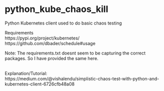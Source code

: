 # python_kube_chaos_kill
Python Kubernetes client used to do basic chaos testing
<P>
Requirements<br>
https://pypi.org/project/kubernetes/<br>
https://github.com/dbader/schedule#usage<br>
</P>
Note: The requirements.txt doesnt seem to be capturing the correct packages. So I have provided the same here.<br><br>

<P>
Explanation/Tutorial:<br>
https://medium.com/@vishalendu/simplistic-chaos-test-with-python-and-kubernetes-client-6726cfb48a08<br>
</P>
